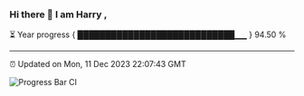 ### Hi there 👋 I am Harry , 

⏳ Year progress { ████████████████████████████▁▁ } 94.50 %

---

⏰ Updated on Mon, 11 Dec 2023 22:07:43 GMT

![Progress Bar CI](https://github.com/duykhang68/duykhang68/workflows/Progress%20Bar%20CI/badge.svg)
